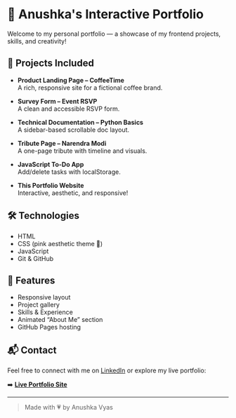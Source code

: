 # 🌸 Anushka's Interactive Portfolio

Welcome to my personal portfolio — a showcase of my frontend projects, skills, and creativity!

## 💼 Projects Included

- **Product Landing Page – CoffeeTime**  
  A rich, responsive site for a fictional coffee brand.

- **Survey Form – Event RSVP**  
  A clean and accessible RSVP form.

- **Technical Documentation – Python Basics**  
  A sidebar-based scrollable doc layout.

- **Tribute Page – Narendra Modi**  
  A one-page tribute with timeline and visuals.

- **JavaScript To-Do App**  
  Add/delete tasks with localStorage.

- **This Portfolio Website**  
  Interactive, aesthetic, and responsive!

## 🛠️ Technologies

- HTML
- CSS (pink aesthetic theme 💖)
- JavaScript
- Git & GitHub

## 🎨 Features

- Responsive layout
- Project gallery
- Skills & Experience
- Animated “About Me” section
- GitHub Pages hosting

## 📬 Contact

Feel free to connect with me on [LinkedIn](https://linkedin.com) or explore my live portfolio:

➡️ [**Live Portfolio Site**](https://anushkavy13.github.io/anushka_portfolio/)

---

> Made with 💗 by Anushka Vyas
